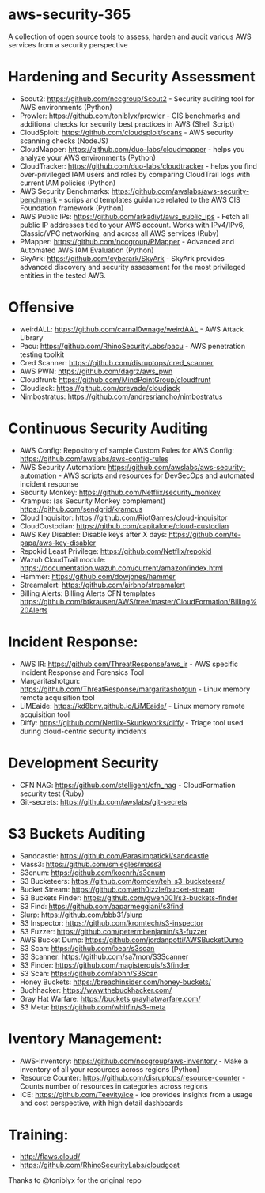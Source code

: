 # aws-security-365

A collection of open source tools to assess, harden and audit various AWS services from a security perspective

# Hardening and Security Assessment

- Scout2: https://github.com/nccgroup/Scout2 - Security auditing tool for AWS environments (Python)
- Prowler: https://github.com/toniblyx/prowler - CIS benchmarks and additional checks for security best practices in AWS (Shell Script)
- CloudSploit: https://github.com/cloudsploit/scans - AWS security scanning checks (NodeJS)
- CloudMapper: https://github.com/duo-labs/cloudmapper - helps you analyze your AWS environments (Python)
- CloudTracker: https://github.com/duo-labs/cloudtracker - helps you find over-privileged IAM users and roles by comparing CloudTrail logs with current IAM policies (Python)
- AWS Security Benchmarks: https://github.com/awslabs/aws-security-benchmark - scrips and templates guidance related to the AWS CIS Foundation framework (Python)
- AWS Public IPs: https://github.com/arkadiyt/aws_public_ips - Fetch all public IP addresses tied to your AWS account. Works with IPv4/IPv6, Classic/VPC networking, and across all AWS services (Ruby)
- PMapper: https://github.com/nccgroup/PMapper - Advanced and Automated AWS IAM Evaluation (Python)
- SkyArk: https://github.com/cyberark/SkyArk - SkyArk provides advanced discovery and security assessment for the most privileged entities in the tested AWS.

# Offensive

- weirdALL: https://github.com/carnal0wnage/weirdAAL - AWS Attack Library
- Pacu: https://github.com/RhinoSecurityLabs/pacu - AWS penetration testing toolkit
- Cred Scanner: https://github.com/disruptops/cred_scanner
- AWS PWN: https://github.com/dagrz/aws_pwn
- Cloudfrunt: https://github.com/MindPointGroup/cloudfrunt
- Cloudjack: https://github.com/prevade/cloudjack
- Nimbostratus: https://github.com/andresriancho/nimbostratus

# Continuous Security Auditing

- AWS Config: Repository of sample Custom Rules for AWS Config: https://github.com/awslabs/aws-config-rules
- AWS Security Automation: https://github.com/awslabs/aws-security-automation - AWS scripts and resources for DevSecOps and automated incident response
- Security Monkey: https://github.com/Netflix/security_monkey
- Krampus: (as Security Monkey complement) https://github.com/sendgrid/krampus
- Cloud Inquisitor: https://github.com/RiotGames/cloud-inquisitor
- CloudCustodian: https://github.com/capitalone/cloud-custodian
- AWS Key Disabler: Disable keys after X days: https://github.com/te-papa/aws-key-disabler
- Repokid Least Privilege: https://github.com/Netflix/repokid
- Wazuh CloudTrail module: https://documentation.wazuh.com/current/amazon/index.html
- Hammer: https://github.com/dowjones/hammer
- Streamalert: https://github.com/airbnb/streamalert
- Billing Alerts: Billing Alerts CFN templates https://github.com/btkrausen/AWS/tree/master/CloudFormation/Billing%20Alerts

# Incident Response:

- AWS IR: https://github.com/ThreatResponse/aws_ir - AWS specific Incident Response and Forensics Tool
- Margaritashotgun: https://github.com/ThreatResponse/margaritashotgun - Linux memory remote acquisition tool
- LiMEaide: https://kd8bny.github.io/LiMEaide/ - Linux memory remote acquisition tool
- Diffy: https://github.com/Netflix-Skunkworks/diffy - Triage tool used during cloud-centric security incidents

# Development Security

- CFN NAG: https://github.com/stelligent/cfn_nag - CloudFormation security test (Ruby)
- Git-secrets: https://github.com/awslabs/git-secrets

# S3 Buckets Auditing

- Sandcastle: https://github.com/Parasimpaticki/sandcastle
- Mass3: https://github.com/smiegles/mass3
- S3enum: https://github.com/koenrh/s3enum
- S3 Bucketeers: https://github.com/tomdev/teh_s3_bucketeers/
- Bucket Stream: https://github.com/eth0izzle/bucket-stream
- S3 Buckets Finder: https://github.com/gwen001/s3-buckets-finder
- S3 Find: https://github.com/aaparmeggiani/s3find
- Slurp: https://github.com/bbb31/slurp
- S3 Inspector: https://github.com/kromtech/s3-inspector
- S3 Fuzzer: https://github.com/petermbenjamin/s3-fuzzer
- AWS Bucket Dump: https://github.com/jordanpotti/AWSBucketDump
- S3 Scan: https://github.com/bear/s3scan
- S3 Scanner: https://github.com/sa7mon/S3Scanner
- S3 Finder: https://github.com/magisterquis/s3finder
- S3 Scan: https://github.com/abhn/S3Scan
- Honey Buckets: https://breachinsider.com/honey-buckets/
- Buchhacker: https://www.thebuckhacker.com/
- Gray Hat Warfare: https://buckets.grayhatwarfare.com/
- S3 Meta: https://github.com/whitfin/s3-meta

# Iventory Management:

- AWS-Inventory: https://github.com/nccgroup/aws-inventory - Make a inventory of all your resources across regions (Python)
- Resource Counter: https://github.com/disruptops/resource-counter - Counts number of resources in categories across regions
- ICE: https://github.com/Teevity/ice - Ice provides insights from a usage and cost perspective, with high detail dashboards

# Training:

- http://flaws.cloud/
- https://github.com/RhinoSecurityLabs/cloudgoat

Thanks to @toniblyx for the original repo

